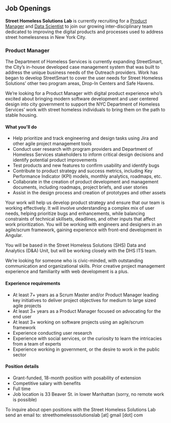 ## Job Openings

**Street Homeless Solutions Lab** is currently recruiting for a [Product Manager](/job_posts/product_manager.md) and [Data Scientist](/job_posts/data_scientist.md) to join our growing inter-disciplinary team dedicated to improving the digital products and processes used to address street homelessness in New York City.

### <a id="Product Manager"></a>Product Manager

The Department of Homeless Services is currently expanding StreetSmart, the City’s in-house developed case management system that was built to address the unique business needs of the Outreach providers. Work has began to develop StreetSmart to cover the user needs for Street Homeless Solutions’ other two program areas, Drop-In Centers and Safe Havens.

We’re looking for a Product Manager with digital product experience who’s excited about bringing modern software development and user centered design into city government to support the NYC Department of Homeless Services’ work with street homeless individuals to bring them on the path to stable housing.

#### What you'll do

- Help prioritize and track engineering and design tasks using Jira and other agile project management tools
- Conduct user research with program providers and Department of Homeless Services stakeholders to inform critical design decisions and identify potential product improvements
- Test products and new features to confirm usability and identify bugs
- Contribute to product strategy and success metrics, including Key Performance Indicator (KPI) models, monthly analytics, roadmaps, etc.
- Collaborate in the creation of product development and management documents, including roadmaps, project briefs, and user stories
- Assist in the design process and creation of prototypes and other assets

Your work will help us develop product strategy and ensure that our team is working effectively. It will involve understanding a complex mix of user needs, helping prioritize bugs and enhancements, while balancing constraints of technical skillsets, deadlines, and other inputs that affect work prioritization. You will be working with engineers and designers in an agile/scrum framework, gaining experience with front-end development in Angular.

You will be based in the Street Homeless Solutions (SHS) Data and Analytics (D&A) Unit, but will be working closely with the DHS ITS team.

We’re looking for someone who is civic-minded, with outstanding communication and organizational skills. Prior creative project management experience and familiarity with web development is a plus.

#### Experience requirements

- At least 7+ years as a Scrum Master and/or Product Manager leading key initiatives to deliver project objectives for medium to large sized agile projects
- At least 3+ years as a Product Manager focused on advocating for the end user
- At least 3+ working on software projects using an agile/scrum framework
- Experience conducting user research
- Experience with social services, or the curiosity to learn the intricacies from a team of experts
- Experience working in government, or the desire to work in the public sector

#### Position details

- Grant-funded, 18-month position with posability of extension
- Competitive salary with benefits
- Full time
- Job location is 33 Beaver St. in lower Manhattan (sorry, no remote work is possible)

To inquire about open positions with the Street Homeless Solutions Lab send an email to:
streethomelesssolutionslab [at] gmail [dot] com
